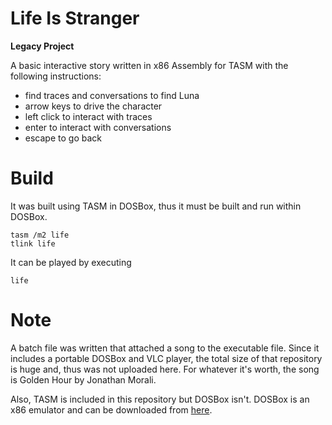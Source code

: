 # Life Is Stranger

**Legacy Project**

A basic interactive story written in x86 Assembly for TASM with the following instructions:
- find traces and conversations to find Luna
- arrow keys to drive the character
- left click to interact with traces
- enter to interact with conversations
- escape to go back

# Build
It was built using TASM in DOSBox, thus it must be built and run within DOSBox.
```
tasm /m2 life
tlink life
```

It can be played by executing
```
life
```

# Note
A batch file was written that attached a song to the executable file.
Since it includes a portable DOSBox and VLC player, the total size of that repository is huge and, thus was not uploaded here.
For whatever it's worth, the song is Golden Hour by Jonathan Morali.

Also, TASM is included in this repository but DOSBox isn't.
DOSBox is an x86 emulator and can be downloaded from [here](https://www.dosbox.com/download.php?main=1).
